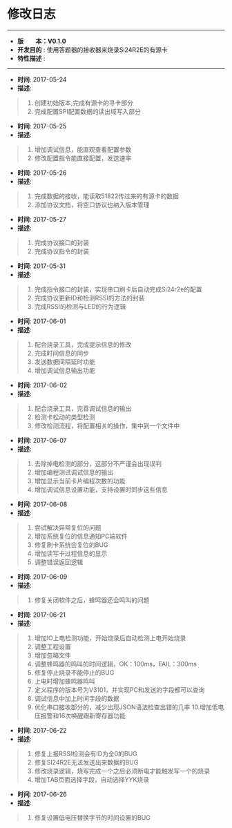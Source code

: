 # 修改日志
*******************************************************************************
* **版　　本：V0.1.0**
* **开发目的** : 使用答题器的接收器来烧录Si24R2E的有源卡
* **特性描述** : 
*******************************************************************************
* **时间**: 2017-05-24
* **描述**:
> 1. 创建初始版本,完成有源卡的寻卡部分
> 2. 完成配置SPI配置数据的读出域写入部分

* **时间**: 2017-05-25
* **描述**:
> 1. 增加调试信息，能直观查看配置参数
> 2. 修改配置指令能直接配置，发送速率

* **时间**: 2017-05-26
* **描述**:
> 1. 完成数据的接收，能读取51822传过来的有源卡的数据
> 2. 添加协议文档，将空口协议也纳入版本管理

* **时间**: 2017-05-27
* **描述**:
> 1. 完成协议接口的封装
> 2. 完成协议指令的封装

* **时间**: 2017-05-31
* **描述**:
> 1. 完成指令接口的封装，实现串口刷卡后自动完成Si24r2e的配置
> 2. 完成协议更新ID和检测RSSI的方法的封装
> 3. 完成RSSI的检测与LED的行为逻辑

* **时间**: 2017-06-01
* **描述**:
> 1. 配合烧录工具，完成提示信息的修改
> 2. 完成时间信息的同步
> 3. 发送数据间隔延时功能
> 4. 增加调试信息输出功能

* **时间**: 2017-06-02
* **描述**:
> 1. 配合烧录工具，完善调试信息的输出
> 2. 检测卡松动的类型检测
> 3. 修改检测流程，将配置相关的操作，集中到一个文件中

* **时间**: 2017-06-07
* **描述**:
> 1. 去除掉电检测的部分，这部分不严谨会出现误判
> 2. 增加编程测试调试信息的输出
> 3. 增加显示当前卡片编程次数的功能
> 4. 增加调试信息设置功能，支持设置时同步这些信息

* **时间**: 2017-06-08
* **描述**:
> 1. 尝试解决异常复位的问题
> 2. 增加系统复位的信息通知PC端软件
> 3. 修复刷卡系统会复位的BUG
> 4. 增加读写卡过程信息的显示
> 5. 调整错误返回逻辑

* **时间**: 2017-06-09
* **描述**:
> 1. 修复关闭软件之后，蜂鸣器还会鸣叫的问题

* **时间**: 2017-06-21
* **描述**:
> 1. 增加IO上电检测功能，开始烧录后自动检测上电开始烧录
> 2. 调整工程设置
> 3. 增加忽略文件
> 4. 调整蜂鸣器的鸣叫的时间逻辑，OK：100ms，FAIL：300ms
> 5. 修复停止烧录不能停止的BUG
> 6. 上电时增加蜂鸣器鸣叫
> 7. 定义程序的版本号为V3101，并实现PC和发送的字段都可以查询
> 8. 调试信息中加上时间字段的数据
> 9. 优化串口接收部分的，减少出现JSON语法检查出错的几率
> 10.增加低电压报警和16次唤醒跟新寄存器功能

* **时间**: 2017-06-22
* **描述**:
> 1. 修复上报RSSI检测会有ID为全0的BUG
> 2. 修复SI24R2E无法发送出来数据的BUG
> 3. 修改烧录逻辑，烧写完成一个之后必须断电才能触发写一个的烧录
> 4. 增加TAB页面选择字段，自动选择YYK烧录

* **时间**: 2017-06-26
* **描述**:
> 1. 修复设置低电压替换字节的时间设置的BUG